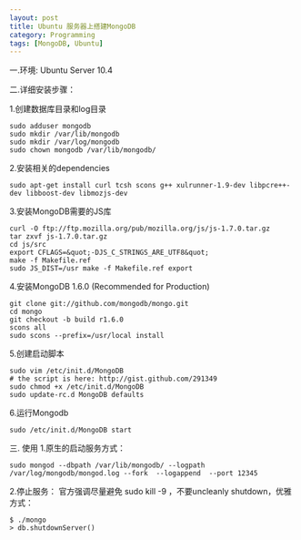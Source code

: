 ```yaml
---
layout: post
title: Ubuntu 服务器上搭建MongoDB
category: Programming
tags: [MongoDB, Ubuntu]
---
```



一.环境: Ubuntu Server 10.4

二.详细安装步骤：

1.创建数据库目录和log目录

	sudo adduser mongodb
	sudo mkdir /var/lib/mongodb
	sudo mkdir /var/log/mongodb
	sudo chown mongodb /var/lib/mongodb/


2.安装相关的dependencies

	sudo apt-get install curl tcsh scons g++ xulrunner-1.9-dev libpcre++-dev libboost-dev libmozjs-dev


3.安装MongoDB需要的JS库

	curl -O ftp://ftp.mozilla.org/pub/mozilla.org/js/js-1.7.0.tar.gz
	tar zxvf js-1.7.0.tar.gz
	cd js/src
	export CFLAGS=&quot;-DJS_C_STRINGS_ARE_UTF8&quot;
	make -f Makefile.ref
	sudo JS_DIST=/usr make -f Makefile.ref export


4.安装MongoDB 1.6.0 (Recommended for Production)

	git clone git://github.com/mongodb/mongo.git
	cd mongo
	git checkout -b build r1.6.0
	scons all
	sudo scons --prefix=/usr/local install

5.创建启动脚本

	sudo vim /etc/init.d/MongoDB
	# the script is here: http://gist.github.com/291349
	sudo chmod +x /etc/init.d/MongoDB
	sudo update-rc.d MongoDB defaults


6.运行Mongodb

	sudo /etc/init.d/MongoDB start


三. 使用
1.原生的启动服务方式：

	sudo mongod --dbpath /var/lib/mongodb/ --logpath /var/log/mongodb/mongod.log --fork  --logappend  --port 12345

2.停止服务：
官方强调尽量避免 sudo kill -9 ，不要uncleanly shutdown，优雅方式：

	$ ./mongo
	> db.shutdownServer()

